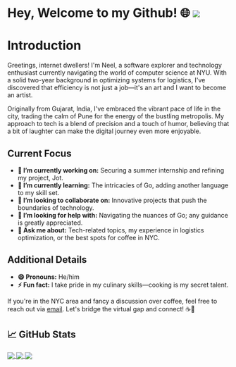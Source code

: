 # Hey, Welcome to my Github! 🌐 ![](https://komarev.com/ghpvc/?username=Neel-G-png&color=green)

# Introduction

Greetings, internet dwellers! I'm Neel, a software explorer and technology enthusiast currently navigating the world of computer science at NYU. With a solid two-year background in optimizing systems for logistics, I've discovered that efficiency is not just a job—it's an art and I want to become an artist.

Originally from Gujarat, India, I've embraced the vibrant pace of life in the city, trading the calm of Pune for the energy of the bustling metropolis. My approach to tech is a blend of precision and a touch of humor, believing that a bit of laughter can make the digital journey even more enjoyable.

## Current Focus

- **🔭 I’m currently working on:** Securing a summer internship and refining my project, Jot.
- **🌱 I’m currently learning:** The intricacies of Go, adding another language to my skill set.
- **👯 I’m looking to collaborate on:** Innovative projects that push the boundaries of technology.
- **🤔 I’m looking for help with:** Navigating the nuances of Go; any guidance is greatly appreciated.
- **💬 Ask me about:** Tech-related topics, my experience in logistics optimization, or the best spots for coffee in NYC.

## Additional Details

- **😄 Pronouns:** He/him
- **⚡ Fun fact:** I take pride in my culinary skills—cooking is my secret talent.

If you're in the NYC area and fancy a discussion over coffee, feel free to reach out via [email](mailto:neel701@gmail.com). Let's bridge the virtual gap and connect! ☕🌆

## &#x1f4c8; GitHub Stats

<a href="https://github.com/Neel-G-png/Neel-G-png">
  <img align="center" src="https://github-readme-stats.vercel.app/api/top-langs/?username=Neel-G-png&hide=javascript,html,tex&title_color=ffffff&text_color=c9cacc&icon_color=2bbc8a&bg_color=1d1f21&langs_count=3" />
</a>

<a href="https://github.com/Neel-G-png/Canary-The-social-media-monitor">
  <img align="center" src="https://github-readme-stats.vercel.app/api/pin/?username=Neel-G-png&repo=Canary-The-social-media-monitor&title_color=ffffff&text_color=c9cacc&icon_color=2bbc8a&bg_color=1d1f21" />
</a>


<a href="https://github.com/Neel-G-png/AR-frame-gift">
  <img align="center" src="https://github-readme-stats.vercel.app/api/pin/?username=Neel-G-png&repo=AR-frame-gift&title_color=ffffff&text_color=c9cacc&icon_color=2bbc8a&bg_color=1d1f20" />
</a>
